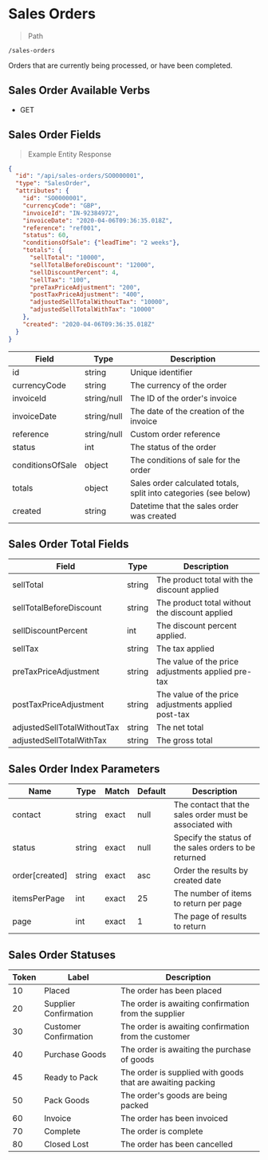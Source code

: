 # Sales Orders

> Path

```
/sales-orders
```

Orders that are currently being processed, or have been completed.

## Sales Order Available Verbs



* GET

## Sales Order Fields

> Example Entity Response

```json
{
  "id": "/api/sales-orders/SO0000001",
  "type": "SalesOrder",
  "attributes": {
    "id": "SO0000001",
    "currencyCode": "GBP",
    "invoiceId": "IN-92384972",
    "invoiceDate": "2020-04-06T09:36:35.018Z",
    "reference": "ref001",
    "status": 60,
    "conditionsOfSale": {"leadTime": "2 weeks"},
    "totals": {
      "sellTotal": "10000",
      "sellTotalBeforeDiscount": "12000",
      "sellDiscountPercent": 4,
      "sellTax": "100",
      "preTaxPriceAdjustment": "200",
      "postTaxPriceAdjustment": "400",
      "adjustedSellTotalWithoutTax": "10000",
      "adjustedSellTotalWithTax": "10000"
    },
    "created": "2020-04-06T09:36:35.018Z"
  }
}
```

Field | Type | Description
----- | ---  | -----------
id | string | Unique identifier
currencyCode | string | The currency of the order
invoiceId | string/null | The ID of the order's invoice
invoiceDate | string/null | The date of the creation of the invoice
reference | string/null | Custom order reference
status | int | The status of the order
conditionsOfSale | object | The conditions of sale for the order
totals | object | Sales order calculated totals, split into categories (see below)
created | string | Datetime that the sales order was created

## Sales Order Total Fields

Field | Type | Description
----- | ---- | -----------
sellTotal | string | The product total with the discount applied
sellTotalBeforeDiscount | string | The product total without the discount applied 
sellDiscountPercent | int | The discount percent applied.
sellTax | string | The tax applied
preTaxPriceAdjustment | string | The value of the price adjustments applied pre-tax
postTaxPriceAdjustment | string | The value of the price adjustments applied post-tax
adjustedSellTotalWithoutTax | string | The net total
adjustedSellTotalWithTax | string | The gross total

## Sales Order Index Parameters

Name | Type | Match | Default | Description
---- | ---- | ----- | ------- | -----------
contact | string | exact | null | The contact that the sales order must be associated with
status | string | exact | null | Specify the status of the sales orders to be returned
order\[created] | string | exact | asc | Order the results by created date
itemsPerPage | int | exact | 25 | The number of items to return per page
page | int | exact | 1 | The page of results to return

## Sales Order Statuses

Token | Label | Description
----- | ----- | -----------
10 | Placed | The order has been placed
20 | Supplier Confirmation | The order is awaiting confirmation from the supplier
30 | Customer Confirmation | The order is awaiting confirmation from the customer
40 | Purchase Goods | The order is awaiting the purchase of goods
45 | Ready to Pack | The order is supplied with goods that are awaiting packing
50 | Pack Goods | The order's goods are being packed
60 | Invoice | The order has been invoiced
70 | Complete | The order is complete
80 | Closed Lost | The order has been cancelled
